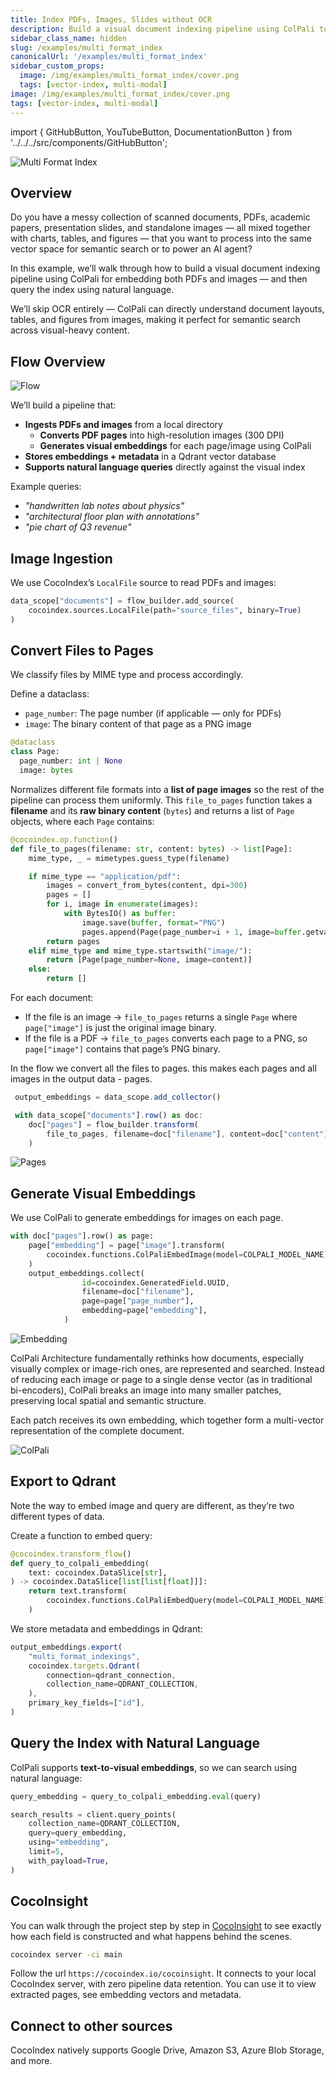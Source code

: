 ```yaml
---
title: Index PDFs, Images, Slides without OCR 
description: Build a visual document indexing pipeline using ColPali to index scanned documents, PDFs, academic papers, presentation slides, and standalone images — all mixed together with charts, tables, and figures - into the same vector space.
sidebar_class_name: hidden
slug: /examples/multi_format_index
canonicalUrl: '/examples/multi_format_index'
sidebar_custom_props:
  image: /img/examples/multi_format_index/cover.png
  tags: [vector-index, multi-modal]
image: /img/examples/multi_format_index/cover.png
tags: [vector-index, multi-modal]
---
```


import { GitHubButton, YouTubeButton, DocumentationButton } from '../../../src/components/GitHubButton';

<GitHubButton url="https://github.com/cocoindex-io/cocoindex/tree/main/examples/multi_format_indexing" margin="0 0 24px 0" />

![Multi Format Index](/img/examples/multi_format_index/cover.png)

## Overview
Do you have a messy collection of scanned documents, PDFs, academic papers, presentation slides, and standalone images — all mixed together with charts, tables, and figures — that you want to process into the same vector space for semantic search or to power an AI agent?

In this example, we’ll walk through how to build a visual document indexing pipeline using ColPali for embedding both PDFs and images — and then query the index using natural language.  

We’ll skip OCR entirely — ColPali can directly understand document layouts, tables, and figures from images, making it perfect for semantic search across visual-heavy content.


## Flow Overview
![Flow](/img/examples/multi_format_index/flow.png)

We’ll build a pipeline that:

- **Ingests PDFs and images** from a local directory
    - **Converts PDF pages** into high-resolution images (300 DPI)
    - **Generates visual embeddings** for each page/image using ColPali
- **Stores embeddings + metadata** in a Qdrant vector database
- **Supports natural language queries** directly against the visual index

Example queries:

- *"handwritten lab notes about physics"*
- *"architectural floor plan with annotations"*
- *"pie chart of Q3 revenue"*


## Image Ingestion

We use CocoIndex’s `LocalFile` source to read PDFs and images:

```python
data_scope["documents"] = flow_builder.add_source(
    cocoindex.sources.LocalFile(path="source_files", binary=True)
)
```
<DocumentationButton url="https://cocoindex.io/docs/ops/sources#localfile" text="LocalFile" margin="0 0 16px 0" />


## Convert Files to Pages

We classify files by MIME type and process accordingly. 

Define a dataclass:

- `page_number`: The page number (if applicable — only for PDFs)
- `image`: The binary content of that page as a PNG image

```python
@dataclass
class Page:
  page_number: int | None
  image: bytes
```

Normalizes different file formats into a **list of page images** so the rest of the pipeline can process them uniformly. This `file_to_pages` function takes a **filename** and its **raw binary content** (`bytes`) and returns a list of `Page` objects, where each `Page` contains:

```python
@cocoindex.op.function()
def file_to_pages(filename: str, content: bytes) -> list[Page]:
    mime_type, _ = mimetypes.guess_type(filename)

    if mime_type == "application/pdf":
        images = convert_from_bytes(content, dpi=300)
        pages = []
        for i, image in enumerate(images):
            with BytesIO() as buffer:
                image.save(buffer, format="PNG")
                pages.append(Page(page_number=i + 1, image=buffer.getvalue()))
        return pages
    elif mime_type and mime_type.startswith("image/"):
        return [Page(page_number=None, image=content)]
    else:
        return []
```

For each document:
- If the file is an image → `file_to_pages` returns a single `Page` where `page["image"]` is just the original image binary.
- If the file is a PDF → `file_to_pages` converts each page to a PNG, so `page["image"]` contains that page’s PNG binary.


In the flow we convert all the files to pages. this makes each pages and all images in the output data - pages.

```jsx
 output_embeddings = data_scope.add_collector()

 with data_scope["documents"].row() as doc:
    doc["pages"] = flow_builder.transform(
        file_to_pages, filename=doc["filename"], content=doc["content"]
    )
```
![Pages](/img/examples/multi_format_index/pages.png)


## Generate Visual Embeddings

We use ColPali to generate embeddings for images on each page. 

```python
with doc["pages"].row() as page:
    page["embedding"] = page["image"].transform(
        cocoindex.functions.ColPaliEmbedImage(model=COLPALI_MODEL_NAME)
    )
    output_embeddings.collect(
                id=cocoindex.GeneratedField.UUID,
                filename=doc["filename"],
                page=page["page_number"],
                embedding=page["embedding"],
            )
```

<DocumentationButton url="https://cocoindex.io/docs/ops/functions#colpaliembedimage" text="ColPaliEmbedImage" margin="0 0 16px 0" />


![Embedding](/img/examples/multi_format_index/embed.png)

ColPali Architecture fundamentally rethinks how documents, especially visually complex or image-rich ones, are represented and searched. Instead of reducing each image or page to a single dense vector (as in traditional bi-encoders), ColPali breaks an image into many smaller patches, preserving local spatial and semantic structure. 

Each patch receives its own embedding, which together form a multi-vector representation of the complete document.

![ColPali](/img/examples/multi_format_index/colpali_architecture.png)

<DocumentationButton url="https://cocoindex.io/blogs/colpali" text="Colpali Architecture" margin="0 0 16px 0" />


## Export to Qdrant

Note the way to embed image and query are different, as they’re two different types of data. 

Create a function to embed query:

```python
@cocoindex.transform_flow()
def query_to_colpali_embedding(
    text: cocoindex.DataSlice[str],
) -> cocoindex.DataSlice[list[list[float]]]:
    return text.transform(
        cocoindex.functions.ColPaliEmbedQuery(model=COLPALI_MODEL_NAME)
    )
```

<DocumentationButton url="https://cocoindex.io/docs/ops/functions#colpaliembedquery" text="ColPaliEmbedQuery" margin="0 0 16px 0" />

We store metadata and embeddings in Qdrant:

```jsx
output_embeddings.export(
    "multi_format_indexings",
    cocoindex.targets.Qdrant(
        connection=qdrant_connection,
        collection_name=QDRANT_COLLECTION,
    ),
    primary_key_fields=["id"],
)
```

## Query the Index with Natural Language

ColPali supports **text-to-visual embeddings**, so we can search using natural language:

```python
query_embedding = query_to_colpali_embedding.eval(query)

search_results = client.query_points(
    collection_name=QDRANT_COLLECTION,
    query=query_embedding,
    using="embedding",
    limit=5,
    with_payload=True,
)
```

## CocoInsight

You can walk through the project step by step in [CocoInsight](https://www.youtube.com/watch?v=MMrpUfUcZPk) to see exactly how each field is constructed and what happens behind the scenes.


```sh
cocoindex server -ci main
```

Follow the url `https://cocoindex.io/cocoinsight`.  It connects to your local CocoIndex server, with zero pipeline data retention. You can use it to view extracted pages, see embedding vectors and metadata.


## Connect to other sources 
CocoIndex natively supports Google Drive, Amazon S3, Azure Blob Storage, and more.

<DocumentationButton url="https://cocoindex.io/docs/ops/sources" text="Sources" margin="0 0 16px 0" />



